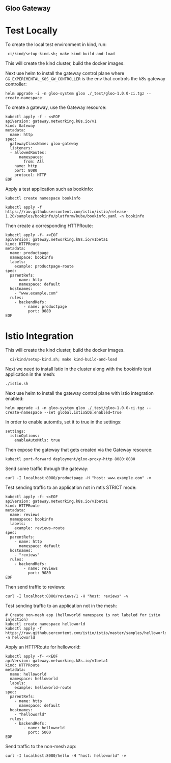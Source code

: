 ## Gloo Gateway

# Test Locally 

To create the local test environment in kind, run:

```shell
 ci/kind/setup-kind.sh; make kind-build-and-load
```

This will create the kind cluster, build the docker images. 

Next use helm to install the gateway control plane where `GG_EXPERIMENTAL_K8S_GW_CONTROLLER` is the env that controls the k8s gateway controller:

```shell
helm upgrade -i -n gloo-system gloo ./_test/gloo-1.0.0-ci.tgz --create-namespace
```

To create a gateway, use the Gateway resource: 

```shell 
kubectl apply -f - <<EOF
apiVersion: gateway.networking.k8s.io/v1
kind: Gateway
metadata:
  name: http
spec:
  gatewayClassName: gloo-gateway
  listeners:
  - allowedRoutes:
      namespaces:
        from: All
    name: http
    port: 8080
    protocol: HTTP
EOF
```

Apply a test application such as bookinfo: 

```shell  
kubectl create namespace bookinfo

kubectl apply -f https://raw.githubusercontent.com/istio/istio/release-1.20/samples/bookinfo/platform/kube/bookinfo.yaml -n bookinfo
```

Then create a corresponding HTTPRoute: 

```shell 
kubectl apply -f- <<EOF
apiVersion: gateway.networking.k8s.io/v1beta1
kind: HTTPRoute
metadata:
  name: productpage
  namespace: bookinfo
  labels:
    example: productpage-route
spec:
  parentRefs:
    - name: http
      namespace: default
  hostnames:
    - "www.example.com"
  rules:
    - backendRefs:
        - name: productpage
          port: 9080
EOF 
```

# Istio Integration

This will create the kind cluster, build the docker images.

```shell
  ci/kind/setup-kind.sh; make kind-build-and-load
```

Next we need to install Istio in the cluster along with the bookinfo test application in the mesh:

```shell
./istio.sh
```

Next use helm to install the gateway control plane with istio integration enabled:

```shell
helm upgrade -i -n gloo-system gloo ./_test/gloo-1.0.0-ci.tgz --create-namespace --set global.istioSDS.enabled=true
```

In order to enable automtls, set it to true in the settings:

```shell
settings:
  istioOptions:
    enableAutoMtls: true
```

Then expose the gateway that gets created via the Gateway resource:

```shell
kubectl port-forward deployment/gloo-proxy-http 8080:8080
```

Send some traffic through the gateway:

```shell
curl -I localhost:8080/productpage -H "host: www.example.com" -v
```

Test sending traffic to an application not in mtls STRICT mode:

```shell
kubectl apply -f- <<EOF
apiVersion: gateway.networking.k8s.io/v1beta1
kind: HTTPRoute
metadata:
  name: reviews
  namespace: bookinfo
  labels:
    example: reviews-route
spec:
  parentRefs:
    - name: http
      namespace: default
  hostnames:
    - "reviews"
  rules:
    - backendRefs:
        - name: reviews
          port: 9080
EOF
```

Then send traffic to reviews:

```shell 
curl -I localhost:8080/reviews/1 -H "host: reviews" -v
``` 

Test sending traffic to an application not in the mesh:

```shell
# Create non-mesh app (helloworld namespace is not labeled for istio injection)
kubectl create namespace helloworld
kubectl apply -f https://raw.githubusercontent.com/istio/istio/master/samples/helloworld/helloworld.yaml -n helloworld
```

Apply an HTTPRoute for helloworld:

```shell 
kubectl apply -f- <<EOF
apiVersion: gateway.networking.k8s.io/v1beta1
kind: HTTPRoute
metadata:
  name: helloworld
  namespace: helloworld
  labels:
    example: helloworld-route
spec:
  parentRefs:
    - name: http
      namespace: default
  hostnames:
    - "helloworld"
  rules:
    - backendRefs:
        - name: helloworld
          port: 5000
EOF
```

Send traffic to the non-mesh app:

```shell 
curl -I localhost:8080/hello -H "host: helloworld" -v
```